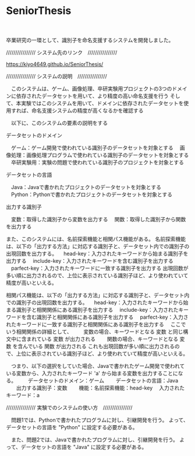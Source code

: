 # SeniorThesis
　　　　　

卒業研究の一環として、識別子を命名支援するシステムを開発しました。



//////////////// システム先のリンク　////////////////

https://kiyo4649.github.io/SeniorThesis/

//////////////// システムの説明　////////////////

　このシステムは、ゲーム、画像処理、卒研実験用プロジェクトの3つのドメインに依存されたデータセットを用いて、より精度の高い命名支援を行う
そして、本実験ではこのシステムを用いて、ドメインに依存されたデータセットを使用すれば、命名支援システムの精度が高くなるかを確認する

　以下に、このシステムの要素の説明をする

データセットのドメイン

　ゲーム：ゲーム開発で使われている識別子のデータセットを対象とする
　画像処理：画像処理プログラムで使われている識別子のデータセットを対象とする
　卒研実験用：実験の問題で使われている識別子のプロジェクトを対象とする
 
データセットの言語

　Java：Javaで書かれたプロジェクトのデータセットを対象とする
　Python：Pythonで書かれたプロジェクトのデータセットを対象とする
 
出力する識別子

　変数：取得した識別子から変数を出力する
　関数：取得した識別子から関数を出力する

 
 また、このシステムには、名前探索機能と相関パス機能がある。
 名前探索機能は、以下の「出力する方法」に対応する識別子と、データセット内での識別子の出現回数を出力する。
  　head-key：入力されたキーワードから始まる識別子を出力する
  　include-key：入力されたキーワードを含む識別子を出力する
  　parfect-key：入力されたキーワードに一致する識別子を出力する
 出現回数が多い順に出力されるので、上位に表示されている識別子ほど、より使われていて精度が高いといえる。

 相関パス機能は、以下の「出力する方法」に対応する識別子と、データセット内での識別子の出現回数を出力する。
  　head-key：入力されたキーワードから始まる識別子と相関関係にある識別子を出力する
  　include-key：入力されたキーワードを含む識別子と相関関係にある識別子を出力する
  　parfect-key：入力されたキーワードに一致する識別子と相関関係にある識別子を出力する
　ここでいう相関関係の詳細として、
　　変数の場合、キーワードとなる 変数 と同じ構文中に含まれている 変数 が出力される
　　関数の場合、キーワードとなる 変数 を含んでいる 関数 が出力される
 これも出現回数が多い順に出力されるので、上位に表示されている識別子ほど、より使われていて精度が高いといえる。

 
　つまり、以下の選択をしていた場合、Javaで書かれたゲーム開発で使われている変数から、入力されたキーワード 'a' から始まる変数を出力することになる。
　　データセットのドメイン：ゲーム
　　データセットの言語：Java
　　出力する識別子：変数
　　機能：名前探索機能：head-key
  　入力されたキーワード：a


   
//////////////// 実験でのシステムの使い方　////////////////


　問題1では、Pythonで書かれたプログラムに対し、引継開発を行う。
 よって、データセットの言語を "Python" に設定する必要がある。
 
　また、問題2では、Javaで書かれたプログラムに対し、引継開発を行う。
 よって、データセットの言語を "Java" に設定する必要がある。

　　　　　
　　　　　
 　












